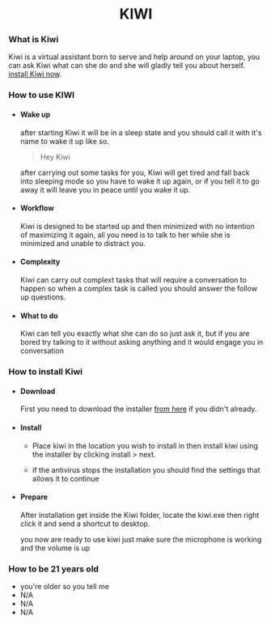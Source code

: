 <h1 align="center">KIWI</h1>

### What is Kiwi
Kiwi is a virtual assistant born to serve and help around on your laptop, you can ask Kiwi what can she do and she will gladly tell you about herself. [install Kiwi now](https://github.com/karimkohel/Kiwi/releases/download/v1.2.1/kiwi.exe).


### How to use KIWI

 - #### Wake up
    after starting Kiwi it will be in a sleep state and you should call it with it's name to wake it up like so.

    > Hey Kiwi

    after carrying out some tasks for you, Kiwi will get tired and fall back into sleeping mode so you have to wake it up again, or if you tell it to go away it will leave you in peace until you wake it up.

 - #### Workflow
    Kiwi is designed to be started up and then minimized with no intention of maximizing it again, all you need is to talk to her while she is minimized and unable to distract you.

 - #### Complexity
    Kiwi can carry out complext tasks that will require a conversation to happen so when a complex task is called you should answer the follow up questions.

 - #### What to do
    Kiwi can tell you exactly what she can do so just ask it, but if you are bored try talking to it without asking anything and it would engage you in conversation

### How to install Kiwi

 - #### Download
    First you need to download the installer [from here](https://github.com/karimkohel/Kiwi/releases/download/v1.2.1/kiwi.exe) if you didn't already.

 - #### Install
     - Place kiwi in the location you wish to install in then
    install kiwi using the installer by clicking install > next.

     - if the antivirus stops the installation you should find the settings that allows it to continue 

 - #### Prepare
    After installation get inside the Kiwi folder, locate the kiwi.exe then right click it and send a shortcut to desktop.

    you now are ready to use kiwi just make sure the microphone is working and the volume is up

### How to be 21 years old
 - you're older so you tell me
 - N/A
 - N/A
 - N/A
